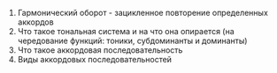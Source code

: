 1.  Гармонический оборот - зацикленное повторение определенных аккордов
2.  Что такое тональная система и на что она опирается (на чередование функций: тоники, субдоминанты и доминанты)
3.  Что такое аккордовая последовательность
4.  Виды аккордовых последовательностей